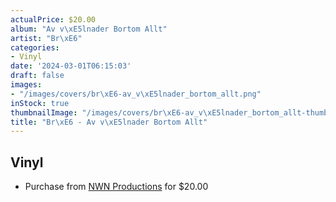 ```yaml
---
actualPrice: $20.00
album: "Av v\xE5lnader Bortom Allt"
artist: "Br\xE6"
categories:
- Vinyl
date: '2024-03-01T06:15:03'
draft: false
images:
- "/images/covers/br\xE6-av_v\xE5lnader_bortom_allt.png"
inStock: true
thumbnailImage: "/images/covers/br\xE6-av_v\xE5lnader_bortom_allt-thumb.png"
title: "Br\xE6 - Av v\xE5lnader Bortom Allt"
---
```


## Vinyl
* Purchase from [NWN Productions](http://shop.nwnprod.com/index.php?route=product/product&path=75&product_id=45227&sort=pd.name&order=ASC) for $20.00
